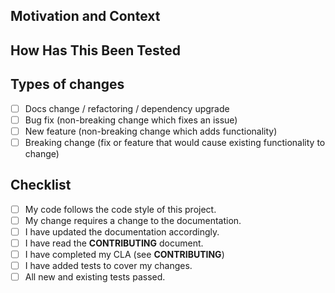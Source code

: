 ## Motivation and Context

<!--- Why is this change required? What problem does it solve? -->
<!--- Please link to an existing issue here if one exists. -->
<!--- (we recommend to have an existing issue for each pull request) -->

## How Has This Been Tested

<!--- Please describe here how your modifications have been tested. -->

## Types of changes

<!-- What types of changes does your code introduce? -->
<!-- Put an `x` in all the boxes that apply: -->
- [ ] Docs change / refactoring / dependency upgrade
- [ ] Bug fix (non-breaking change which fixes an issue)
- [ ] New feature (non-breaking change which adds functionality)
- [ ] Breaking change (fix or feature that would cause existing functionality to change)

## Checklist

<!--- Go over all the following points, and put an `x` in all the boxes that apply. -->
<!--- If you're unsure about any of these, don't hesitate to ask. We're here to help! -->
- [ ] My code follows the code style of this project.
- [ ] My change requires a change to the documentation.
- [ ] I have updated the documentation accordingly.
- [ ] I have read the **CONTRIBUTING** document.
- [ ] I have completed my CLA (see **CONTRIBUTING**)
- [ ] I have added tests to cover my changes.
- [ ] All new and existing tests passed.

